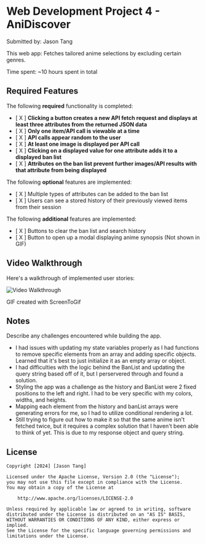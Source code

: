 # Web Development Project 4 - AniDiscover

Submitted by: Jason Tang

This web app: Fetches tailored anime selections by excluding certain genres.

Time spent: ~10 hours spent in total

## Required Features

The following **required** functionality is completed:

- [ X ] **Clicking a button creates a new API fetch request and displays at least three attributes from the returned JSON data**
- [ X ] **Only one item/API call is viewable at a time**
- [ X ] **API calls appear random to the user**
- [ X ] **At least one image is displayed per API call**
- [ X ] **Clicking on a displayed value for one attribute adds it to a displayed ban list**
- [ X ] **Attributes on the ban list prevent further images/API results with that attribute from being displayed**

The following **optional** features are implemented:

- [ X ] Multiple types of attributes can be added to the ban list
- [ X ] Users can see a stored history of their previously viewed items from their session

The following **additional** features are implemented:

* [ X ] Buttons to clear the ban list and search history
* [ X ] Button to open up a modal displaying anime synopsis (Not shown in GIF)

## Video Walkthrough

Here's a walkthrough of implemented user stories:

<img src='project4.gif' title='Video Walkthrough' width='' alt='Video Walkthrough' />

<!-- Replace this with whatever GIF tool you used! -->
GIF created with ScreenToGif  
<!-- Recommended tools:
[Kap](https://getkap.co/) for macOS
[ScreenToGif](https://www.screentogif.com/) for Windows
[peek](https://github.com/phw/peek) for Linux. -->

## Notes

Describe any challenges encountered while building the app.
- I had issues with updating my state variables properly as I had functions to remove specific elements from an array and adding specific objects. Learned that it's best to just initialize it as an empty array or object.
- I had difficulties with the logic behind the BanList and updating the query string based off of it, but I perservered through and found a solution.
- Styling the app was a challenge as the history and BanList were 2 fixed positions to the left and right. I had to be very specific with my colors, widths, and heights.
- Mapping each element from the history and banList arrays were generating errors for me, so I had to utilize conditional rendering a lot.
- Still trying to figure out how to make it so that the same anime isn't fetched twice, but it requires a complex solution that I haven't been able to think of yet. This is due to my response object and query string. 
## License

    Copyright [2024] [Jason Tang]

    Licensed under the Apache License, Version 2.0 (the "License");
    you may not use this file except in compliance with the License.
    You may obtain a copy of the License at

        http://www.apache.org/licenses/LICENSE-2.0

    Unless required by applicable law or agreed to in writing, software
    distributed under the License is distributed on an "AS IS" BASIS,
    WITHOUT WARRANTIES OR CONDITIONS OF ANY KIND, either express or implied.
    See the License for the specific language governing permissions and
    limitations under the License.
